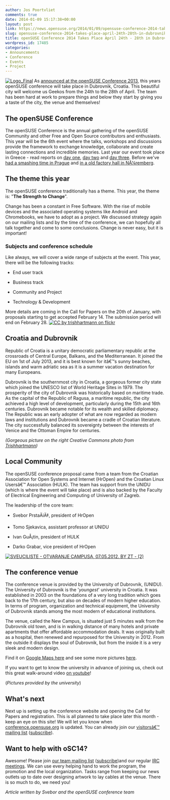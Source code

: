 ```yaml
---
author: Jos Poortvliet
comments: true
date: 2014-01-09 15:17:38+00:00
layout: post
link: https://news.opensuse.org/2014/01/09/opensuse-conference-2014-takes-place-april-24th-28th-in-dubrovnik-croatia/
slug: opensuse-conference-2014-takes-place-april-24th-28th-in-dubrovnik-croatia
title: openSUSE Conference 2014 Takes Place April 24th - 28th in Dubrovnik, Croatia
wordpress_id: 17485
categories:
- Announcements
- Conference
- Events
- Project
---
```


[![Logo_Final](//news.opensuse.org/wp-content/uploads/2014/01/Logo_Final.png)](//news.opensuse.org/wp-content/uploads/2014/01/Logo_Final.png)
As [announced at the openSUSE Conference 2013](https://news.opensuse.org/2013/07/22/opensuse-conference-2013-3rd-day/), this years openSUSE conference will take place in Dubrovnik, Croatia. This beautiful city will welcome us Geekos from the 24th to the 28th of April. The team has been hard at work to prepare things and below they start by giving you a taste of the city, the venue and themselves!


## The openSUSE Conference


The openSUSE Conference is the annual gathering of the openSUSE Community and other Free and Open Source contributors and enthusiasts. This year will be the 6th event where the talks, workshops and discussions provide the framework to exchange knowledge, collaborate and create lasting connections and incredible memories. Last year our event took place in Greece - read reports on [day one](https://news.opensuse.org/2013/07/20/opensuse-conference-2013-the-conference-begins/), [day two](https://news.opensuse.org/2013/07/21/opensuse-conference-2013-2nd-day/) and [day three](https://news.opensuse.org/2013/07/22/opensuse-conference-2013-3rd-day/). Before we've [had a smashing time in Prague](https://news.opensuse.org/2013/01/21/the-opensuse-conference-a-few-months-later/) and [in a old factory hall in NÃ¼remberg](https://news.opensuse.org/2011/09/15/opensuse-conference-fun/).



## The theme this year


The openSUSE conference traditionally has a theme. This year, the theme is: "**The Strength to Change**".

Change has been a constant in Free Software. With the rise of mobile devices and the associated operating systems like Android and Chromebooks, we have to adopt as a project. We discussed strategy again on our mailing lists and by the time of the conference, we can hopefully all talk together and come to some conclusions. Change is never easy, but it is important!



### Subjects and conference schedule


Like always, we will cover a wide range of subjects at the event. This year, there will be the following tracks:


  * End user track


  * Business track


  * Community and Project


  * Technology & Development


More details are coming in the Call for Papers on the 20th of January, with proposals starting to get accepted February 14. The submission period will end on February 28.
[![CC by trishhartmann on flickr](//news.opensuse.org/wp-content/uploads/2014/01/trishhartmann-dubrovnik.jpg)](http://www.flickr.com/photos/21078769@N00/10999363193/)


## Croatia and Dubrovnik


Republic of Croatia is a unitary democratic parliamentary republic at the crossroads of Central Europe, Balkans, and the Mediterranean. It joined the EU on 1st of July 2013, and it is best known for itâ€™s sunny beaches, islands and warm adriatic sea as it is a summer vacation destination for many Europeans.

Dubrovnik is the southernmost city in Croatia, a gorgeous former city state which joined the UNESCO list of World Heritage Sites in 1979. The prosperity of the city of Dubrovnik was historically based on maritime trade. As the capital of the Republic of Ragusa, a maritime republic, the city achieved a high level of development, particularly during the 15th and 16th centuries. Dubrovnik became notable for its wealth and skilled diplomacy. The Republic was an early adopter of what are now regarded as modern laws and institutions and Dubrovnik became a cradle of Croatian literature. The city successfully balanced its sovereignty between the interests of Venice and the Ottoman Empire for centuries.

_(Gorgeous picture on the right Creative Commons photo from [Trishhartmann](http://www.flickr.com/photos/21078769@N00/10999363193/))_



## Local Community


The openSUSE conference proposal came from a team from the Croatian Association for Open Systems and Internet (HrOpen) and the Croatian Linux Usersâ€™ Association (HULK). The team has support from the UNIDU (which is where the event will take place) and is also backed by the Faculty of Electrical Engineering and Computing of University of Zagreb.

The leadership of the core team:



	
  * Svebor PrstaÄiÄ‡, president of HrOpen

	
  * Tomo Sjekavica, assistant professor at UNIDU

	
  * Ivan GuÅ¡tin, president of HULK

	
  * Darko Grabar, vice president of HrOpen


[![SVEUCILISTE - OTVARANJE CAMPUSA, 07.05.2012. BY ZT - (2)](//news.opensuse.org/wp-content/uploads/2014/01/SVEUCILISTE-OTVARANJE-CAMPUSA-07.05.2012.-BY-ZT-2.jpg)](//news.opensuse.org/wp-content/uploads/2014/01/SVEUCILISTE-OTVARANJE-CAMPUSA-07.05.2012.-BY-ZT-2.jpg)


## The conference venue


The conference venue is provided by the University of Dubrovnik, (UNIDU). The University of Dubrovnik is the '_youngest_' university in Croatia. It was established in 2003 on the foundations of a very long tradition which goes back to the 17th century, but also on decades of modern higher education. In terms of program, organization and technical equipment, the University of Dubrovnik stands among the most modern of educational institutions.

The venue, called the New Campus, is situated just 5 minutes walk from the Dubrovnik old town, and is in walking distance of many hotels and private apartments that offer affordable accommodation deals. It was originally built as a hospital, then renewed and repurposed for the University in 2012. From the outside it displays the soul of Dubrovnik, but from the inside it is a very sleek and modern design.

Find it on [Google Maps here](http://goo.gl/maps/KCZ2O) and see some more pictures [here](https://plus.google.com/photos/115164814659638687195/albums/5964422003862662929?authkey=CNut44G7jt-wKQ). 

If you want to get to know the university in advance of joining us, check out this great walk-around video [on youtube](http://www.youtube.com/watch?v=fSudUtDpDow)!

(_Pictures provided by the university_)



## What's next


Next up is setting up the conference website and opening the Call for Papers and registration. This is all planned to take place later this month - keep an eye on this site! We will let you know when [conference.opensuse.org](http://conference.opensuse.org) is updated. You can already join our [visitorsâ€™ mailing list](http://lists.opensuse.org/opensuse-conference-visitors) ([subscribe](mailto:opensuse-conference-visitors+subscribe@opensuse.org)).



## Want to help with oSC14?


Awesome! Please join [our team mailing list](http://lists.opensuse.org/opensuse-conference) ([subscribe](mailto:opensuse-conference+subscribe@opensuse.org))and our regular [IRC meetings](irc://#opensuse-conference@freenode.net). We can use every helping hand to work the program, the promotion and the local organization. Tasks range from keeping our news outlets up to date over designing artwork to lay cables at the venue. There is so much to do, we need you!

_Article written by Svebor and the openSUSE conference team_
